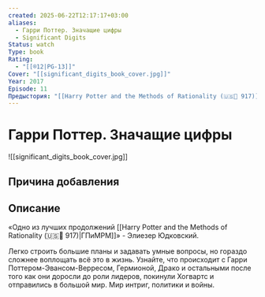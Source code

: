 ```yaml
---
created: 2025-06-22T12:17:17+03:00
aliases:
  - Гарри Поттер. Значащие цифры
  - Significant Digits
Status: watch
Type: book
Rating:
  - "[[®️12|PG-13]]"
Cover: "[[significant_digits_book_cover.jpg]]"
Year: 2017
Episode: 11
Предыстория: "[[Harry Potter and the Methods of Rationality (🇺🇸📘 917)]]"
---
```


# Гарри Поттер. Значащие цифры

![[significant_digits_book_cover.jpg]]






## Причина добавления




## Описание

«Одно из лучших продолжений [[Harry Potter and the Methods of Rationality (🇺🇸📘 917)|ГПиМРМ]]» - Элиезер Юдковский.

Легко строить большие планы и задавать умные вопросы, но гораздо сложнее воплощать всё это в жизнь. Узнайте, что происходит с Гарри Поттером-Эвансом-Верресом, Гермионой, Драко и остальными после того как они доросли до роли лидеров, покинули Хогвартс и отправились в большой мир. Мир интриг, политики и войны.

